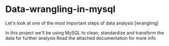 # Data-wrangling-in-mysql

Let's look at one of the most important steps of data analysis [wrangling]

In this project we'll be using MySQL to clean, standardize and transform the data for further analysis
Read the attached documentation for more info

